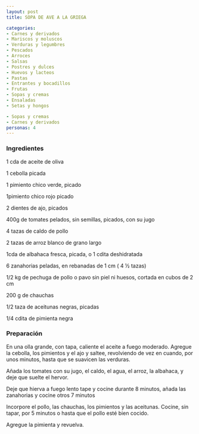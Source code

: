 ```yaml
---
layout: post
title: SOPA DE AVE A LA GRIEGA

categories:
- Carnes y derivados
- Mariscos y moluscos
- Verduras y legumbres
- Pescados
- Arroces
- Salsas
- Postres y dulces
- Huevos y lacteos
- Pastas
- Entrantes y bocadillos
- Frutas
- Sopas y cremas
- Ensaladas
- Setas y hongos

- Sopas y cremas
- Carnes y derivados
personas: 4 
---
```

<h3>Ingredientes</h3>
1 cda de aceite de oliva

1 cebolla picada

1 pimiento chico verde, picado

1pimiento chico rojo picado

2 dientes de ajo, picados

400g de tomates pelados, sin semillas, picados, con su jugo

4 tazas de caldo de pollo

2 tazas de arroz blanco de grano largo

1cda de albahaca fresca, picada, o 1 cdita deshidratada

6 zanahorias peladas, en rebanadas de 1 cm ( 4 &frac12; tazas)

1/2 kg de pechuga de pollo o pavo sin piel ni huesos, cortada en cubos de 2 cm

200 g de chauchas

1/2 taza de aceitunas negras, picadas

1/4 cdita de pimienta negra

<h3>Preparación</h3>
En una olla grande, con tapa, caliente el aceite a fuego moderado. Agregue la cebolla, los pimientos y el ajo y saltee, revolviendo de vez en cuando, por unos minutos, hasta que se suavicen las verduras.

Añada los tomates con su jugo, el caldo, el agua, el arroz, la albahaca, y deje que suelte el hervor.

Deje que hierva a fuego lento tape y cocine durante 8 minutos, añada las zanahorias y cocine otros 7 minutos

Incorpore el pollo, las chauchas, los pimientos y las aceitunas. Cocine, sin tapar, por 5 minutos o hasta que el pollo esté bien cocido.

Agregue la pimienta y revuelva.


